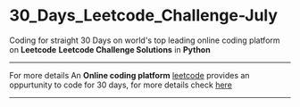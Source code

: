 # 30_Days_Leetcode_Challenge-July

Coding for straight 30 Days on world's top leading online coding platform on **Leetcode**
**Leetcode Challenge Solutions** in **Python**

- - - - - - - - - - - - - - - - - - - - - - - - - - - - - - - - - - - - - - - - - - - - - - - - - - - - - - - - - - - - - - - - -


For more details An **Online coding platform** [leetcode](https://leetcode.com/) provides an oppurtunity to code for 30 days,
for more details check [here](https://leetcode.com/explore/challenge/card/july-leetcoding-challenge/!)

- - - - - - - - - - - - - - - - - - - - - - - - - - - - - - - - - - - - - - - - - - - - - - - - - - - - - - - - - - - - - - - - - 
